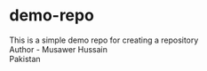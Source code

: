 # demo-repo
This is a simple demo repo for creating a repository
<br>
Author - Musawer Hussain
<br>
Pakistan
